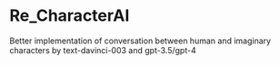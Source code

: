 # Re_CharacterAI
Better implementation of conversation between human and imaginary characters by text-davinci-003 and gpt-3.5/gpt-4
